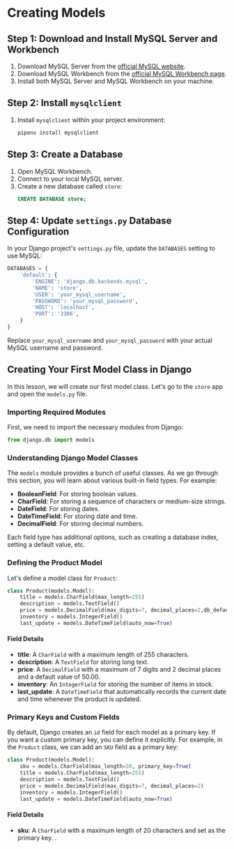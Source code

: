 # Creating Models

## Step 1: Download and Install MySQL Server and Workbench

1. Download MySQL Server from the [official MySQL website](https://dev.mysql.com/downloads/mysql/).
2. Download MySQL Workbench from the [official MySQL Workbench page](https://dev.mysql.com/downloads/workbench/).
3. Install both MySQL Server and MySQL Workbench on your machine.

## Step 2: Install `mysqlclient`

1. Install `mysqlclient` within your project environment:
   ```bash
   pipenv install mysqlclient
   ```

## Step 3: Create a Database

1. Open MySQL Workbench.
2. Connect to your local MySQL server.
3. Create a new database called `store`:
   ```sql
   CREATE DATABASE store;
   ```

## Step 4: Update `settings.py` Database Configuration

In your Django project's `settings.py` file, update the `DATABASES` setting to use MySQL:

```python
DATABASES = {
    'default': {
        'ENGINE': 'django.db.backends.mysql',
        'NAME': 'store',
        'USER': 'your_mysql_username',
        'PASSWORD': 'your_mysql_password',
        'HOST': 'localhost',
        'PORT': '3306',
    }
}
```

Replace `your_mysql_username` and `your_mysql_password` with your actual MySQL username and password.

## Creating Your First Model Class in Django

In this lesson, we will create our first model class. Let's go to the `store` app and open the `models.py` file.

### Importing Required Modules

First, we need to import the necessary modules from Django:

```python
from django.db import models
```

### Understanding Django Model Classes

The `models` module provides a bunch of useful classes. As we go through this section, you will learn about various built-in field types. For example:

- **BooleanField**: For storing boolean values.
- **CharField**: For storing a sequence of characters or medium-size strings.
- **DateField**: For storing dates.
- **DateTimeField**: For storing date and time.
- **DecimalField**: For storing decimal numbers.

Each field type has additional options, such as creating a database index, setting a default value, etc.

### Defining the Product Model

Let's define a model class for `Product`:

```python
class Product(models.Model):
    title = models.CharField(max_length=255)
    description = models.TextField()
    price = models.DecimalField(max_digits=7, decimal_places=2,db_default=50.00)
    inventory = models.IntegerField()
    last_update = models.DateTimeField(auto_now=True)
```

#### Field Details

- **title**: A `CharField` with a maximum length of 255 characters.
- **description**: A `TextField` for storing long text.
- **price**: A `DecimalField` with a maximum of 7 digits and 2 decimal places and a default value of 50.00.
- **inventory**: An `IntegerField` for storing the number of items in stock.
- **last_update**: A `DateTimeField` that automatically records the current date and time whenever the product is updated.

### Primary Keys and Custom Fields

By default, Django creates an `id` field for each model as a primary key. If you want a custom primary key, you can define it explicitly. For example, in the `Product` class, we can add an `SKU` field as a primary key:

```python
class Product(models.Model):
    sku = models.CharField(max_length=20, primary_key=True)
    title = models.CharField(max_length=255)
    description = models.TextField()
    price = models.DecimalField(max_digits=7, decimal_places=2)
    inventory = models.IntegerField()
    last_update = models.DateTimeField(auto_now=True)
```

#### Field Details

- **sku**: A `CharField` with a maximum length of 20 characters and set as the primary key.
.
